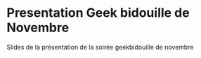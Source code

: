 Presentation Geek bidouille de Novembre
===================

Slides de la présentation de la soirée geekbidouille de novembre
